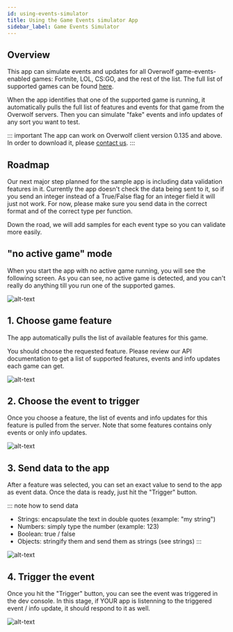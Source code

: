 ```yaml
---
id: using-events-simulator
title: Using the Game Events simulator App
sidebar_label: Game Events Simulator
---
```


## Overview

This app can simulate events and updates for all Overwolf game-events-enabled games: Fortnite, LOL, CS:GO, and the rest of the list. The full list of supported games can be found [here](../status/all).

When the app identifies that one of the supported game is running, it automatically pulls the full list of features and events for that game from the Overwolf servers. Then you can simulate "fake" events and info updates of any sort you want to test.

::: important
The app can work on Overwolf client version 0.135 and above. In order to download it, please [contact us](../support/contact-us).
:::

## Roadmap

Our next major step planned for the sample app is including data validation features in it. Currently the app doesn't check the data being sent to it, so if you send an integer instead of a True/False flag for an integer field it will just not work. For now, please make sure you send data in the correct format and of the correct type per function.

Down the road, we will add samples for each event type so you can validate more easily.

## "no active game" mode

When you start the app with no active game running, you will see the following screen. As you can see, no active game is detected, and you can't really do anything till you run one of the supported games.

![alt-text](assets/events-simulator/non-active.png)

## 1. Choose game feature

The app automatically pulls the list of available features for this game.

You should choose the requested feature. Please review our API documentation to get a list of supported features, events and info updates each game can get.

![alt-text](assets/events-simulator/1.png)


## 2. Choose the event to trigger

Once you choose a feature, the list of events and info updates for this feature is pulled from the server. Note that some features contains only events or only info updates.  

![alt-text](assets/events-simulator/2.png)

## 3. Send data to the app

After a feature was selected, you can set an exact value to send to the app as event data. Once the data is ready, just hit the "Trigger" button.

::: note how to send data
* Strings: encapsulate the text in double quotes (example: "my string")
* Numbers: simply type the number (example: 123)
* Boolean: true / false
* Objects: stringify them and send them as strings (see strings)
:::

![alt-text](assets/events-simulator/3.png)

## 4. Trigger the event

Once you hit the "Trigger" button, you can see the event was triggered in the dev console. In this stage, if YOUR app is listenning to the triggered event / info update, it should respond to it as well.

![alt-text](assets/events-simulator/console.png)

